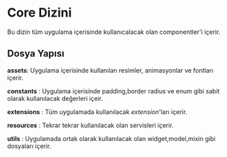 # Core Dizini

Bu dizin tüm uygulama içerisinde kullanıcalacak olan componentler'i içerir.

## Dosya Yapısı

**assets**: Uygulama içerisinde kullanılan resimler, animasyonlar ve fontları içerir.

**constants** : Uygulama içerisinde padding,border radius ve enum gibi sabit olarak kullanılacak değerleri içeir.

**extensions** : Tüm uygulamada kullanılacak *extension*'ları içerir.

**resources** : Tekrar tekrar kullanılacak olan servisleri içerir.

**utils** : Uygulamada ortak olarak kullanılacak olan widget,model,mixin gibi dosyaları içerir.

